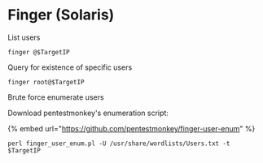 # Finger \(Solaris\)

List users

```text
finger @$TargetIP
```

Query for existence of specific users

```text
finger root@$TargetIP
```

Brute force enumerate users

Download pentestmonkey's enumeration script:

{% embed url="https://github.com/pentestmonkey/finger-user-enum" %}

```text
perl finger_user_enum.pl -U /usr/share/wordlists/Users.txt -t $TargetIP
```

